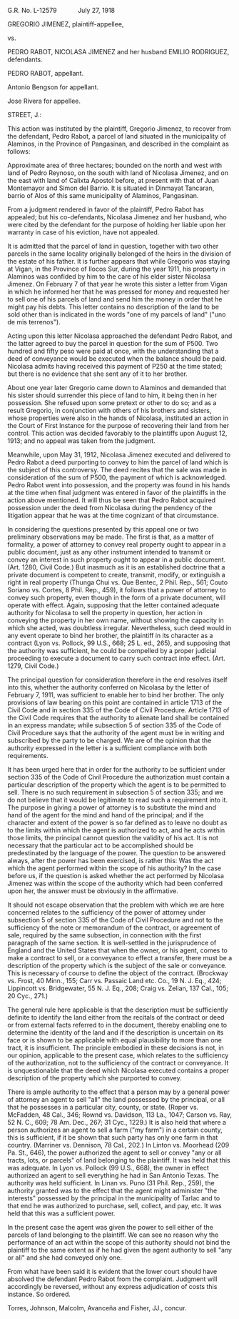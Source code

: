 G.R. No. L-12579            July 27, 1918

  

GREGORIO JIMENEZ, plaintiff-appellee,

vs.

PEDRO RABOT, NICOLASA JIMENEZ and her husband EMILIO RODRIGUEZ, defendants.

PEDRO RABOT, appellant.

  

Antonio Bengson for appellant.

Jose Rivera for appellee.

  

STREET, J.:

  

This action was instituted by the plaintiff, Gregorio Jimenez, to recover from the defendant, Pedro Rabot, a parcel of land situated in the municipality of Alaminos, in the Province of Pangasinan, and described in the complaint as follows:

  

Approximate area of three hectares; bounded on the north and west with land of Pedro Reynoso, on the south with land of Nicolasa Jimenez, and on the east with land of Calixta Apostol before, at present with that of Juan Montemayor and Simon del Barrio. It is situated in Dinmayat Tancaran, barrio of Alos of this same municipality of Alaminos, Pangasinan.

  

From a judgment rendered in favor of the plaintiff, Pedro Rabot has appealed; but his co-defendants, Nicolasa Jimenez and her husband, who were cited by the defendant for the purpose of holding her liable upon her warranty in case of his eviction, have not appealed.

  

It is admitted that the parcel of land in question, together with two other parcels in the same locality originally belonged of the heirs in the division of the estate of his father. It is further appears that while Gregorio was staying at Vigan, in the Province of Ilocos Sur, during the year 1911, his property in Alaminos was confided by him to the care of his elder sister Nicolasa Jimenez. On February 7 of that year he wrote this sister a letter from Vigan in which he informed her that he was pressed for money and requested her to sell one of his parcels of land and send him the money in order that he might pay his debts. This letter contains no description of the land to be sold other than is indicated in the words "one of my parcels of land" ("uno de mis terrenos").

  

Acting upon this letter Nicolasa approached the defendant Pedro Rabot, and the latter agreed to buy the parcel in question for the sum of P500. Two hundred and fifty peso were paid at once, with the understanding that a deed of conveyance would be executed when the balance should be paid. Nicolasa admits having received this payment of P250 at the time stated; but there is no evidence that she sent any of it to her brother.

  

About one year later Gregorio came down to Alaminos and demanded that his sister should surrender this piece of land to him, it being then in her possession. She refused upon some pretext or other to do so; and as a result Gregorio, in conjunction with others of his brothers and sisters, whose properties were also in the hands of Nicolasa, instituted an action in the Court of First Instance for the purpose of recovering their land from her control. This action was decided favorably to the plaintiffs upon August 12, 1913; and no appeal was taken from the judgment.

  

Meanwhile, upon May 31, 1912, Nicolasa Jimenez executed and delivered to Pedro Rabot a deed purporting to convey to him the parcel of land which is the subject of this controversy. The deed recites that the sale was made in consideration of the sum of P500, the payment of which is acknowledged. Pedro Rabot went into possession, and the property was found in his hands at the time when final judgment was entered in favor of the plaintiffs in the action above mentioned. It will thus be seen that Pedro Rabot acquired possession under the deed from Nicolasa during the pendency of the litigation appear that he was at the time cognizant of that circumstance.

  

In considering the questions presented by this appeal one or two preliminary observations may be made. The first is that, as a matter of formality, a power of attorney to convey real property ought to appear in a public document, just as any other instrument intended to transmit or convey an interest in such property ought to appear in a public document. (Art. 1280, Civil Code.) But inasmuch as it is an established doctrine that a private document is competent to create, transmit, modify, or extinguish a right in real property (Thunga Chui vs. Que Bentec, 2 Phil. Rep., 561; Couto Soriano vs. Cortes, 8 Phil. Rep., 459), it follows that a power of attorney to convey such property, even though in the form of a private document, will operate with effect. Again, supposing that the letter contained adequate authority for Nicolasa to sell the property in question, her action in conveying the property in her own name, without showing the capacity in which she acted, was doubtless irregular. Nevertheless, such deed would in any event operate to bind her brother, the plaintiff in its character as a contract (Lyon vs. Pollock, 99 U.S., 668; 25 L. ed., 265), and supposing that the authority was sufficient, he could be compelled by a proper judicial proceeding to execute a document to carry such contract into effect. (Art. 1279, Civil Code.)

  

The principal question for consideration therefore in the end resolves itself into this, whether the authority conferred on Nicolasa by the letter of February 7, 1911, was sufficient to enable her to bind her brother. The only provisions of law bearing on this point are contained in article 1713 of the Civil Code and in section 335 of the Code of Civil Procedure. Article 1713 of the Civil Code requires that the authority to alienate land shall be contained in an express mandate; while subsection 5 of section 335 of the Code of Civil Procedure says that the authority of the agent must be in writing and subscribed by the party to be charged. We are of the opinion that the authority expressed in the letter is a sufficient compliance with both requirements.

  

It has been urged here that in order for the authority to be sufficient under section 335 of the Code of Civil Procedure the authorization must contain a particular description of the property which the agent is to be permitted to sell. There is no such requirement in subsection 5 of section 335; and we do not believe that it would be legitimate to read such a requirement into it. The purpose in giving a power of attorney is to substitute the mind and hand of the agent for the mind and hand of the principal; and if the character and extent of the power is so far defined as to leave no doubt as to the limits within which the agent is authorized to act, and he acts within those limits, the principal cannot question the validity of his act. It is not necessary that the particular act to be accomplished should be predestinated by the language of the power. The question to be answered always, after the power has been exercised, is rather this: Was the act which the agent performed within the scope of his authority? In the case before us, if the question is asked whether the act performed by Nicolasa Jimenez was within the scope of the authority which had been conferred upon her, the answer must be obviously in the affirmative.

  

It should not escape observation that the problem with which we are here concerned relates to the sufficiency of the power of attorney under subsection 5 of section 335 of the Code of Civil Procedure and not to the sufficiency of the note or memorandum of the contract, or agreement of sale, required by the same subsection, in connection with the first paragraph of the same section. It is well-settled in the jurisprudence of England and the United States that when the owner, or his agent, comes to make a contract to sell, or a conveyance to effect a transfer, there must be a description of the property which is the subject of the sale or conveyance. This is necessary of course to define the object of the contract. (Brockway vs. Frost, 40 Minn., 155; Carr vs. Passaic Land etc. Co., 19 N. J. Eq., 424; Lippincott vs. Bridgewater, 55 N. J. Eq., 208; Craig vs. Zelian, 137 Cal., 105; 20 Cyc., 271.)

  

The general rule here applicable is that the description must be sufficiently definite to identify the land either from the recitals of the contract or deed or from external facts referred to in the document, thereby enabling one to determine the identity of the land and if the description is uncertain on its face or is shown to be applicable with equal plausibility to more than one tract, it is insufficient. The principle embodied in these decisions is not, in our opinion, applicable to the present case, which relates to the sufficiency of the authorization, not to the sufficiency of the contract or conveyance. It is unquestionable that the deed which Nicolasa executed contains a proper description of the property which she purported to convey.

  

There is ample authority to the effect that a person may by a general power of attorney an agent to sell "all" the land possessed by the principal, or all that he possesses in a particular city, county, or state. (Roper vs. McFadden, 48 Cal., 346; Rownd vs. Davidson, 113 La., 1047; Carson vs. Ray, 52 N. C., 609; 78 Am. Dec., 267; 31 Cyc., 1229.) It is also held that where a person authorizes an agent to sell a farm ("my farm") in a certain county, this is sufficient, if it be shown that such party has only one farm in that country. (Marriner vs. Dennison, 78 Cal., 202.) In Linton vs. Moorhead (209 Pa. St., 646), the power authorized the agent to sell or convey "any or all tracts, lots, or parcels" of land belonging to the plaintiff. It was held that this was adequate. In Lyon vs. Pollock (99 U.S., 668), the owner in effect authorized an agent to sell everything he had in San Antonio Texas. The authority was held sufficient. In Linan vs. Puno (31 Phil. Rep., 259), the authority granted was to the effect that the agent might administer "the interests" possessed by the principal in the municipality of Tarlac and to that end he was authorized to purchase, sell, collect, and pay, etc. It was held that this was a sufficient power.

  

In the present case the agent was given the power to sell either of the parcels of land belonging to the plaintiff. We can see no reason why the performance of an act within the scope of this authority should not bind the plaintiff to the same extent as if he had given the agent authority to sell "any or all" and she had conveyed only one.

  

From what have been said it is evident that the lower court should have absolved the defendant Pedro Rabot from the complaint. Judgment will accordingly be reversed, without any express adjudication of costs this instance. So ordered.

  

Torres, Johnson, Malcolm, Avanceña and Fisher, JJ., concur.